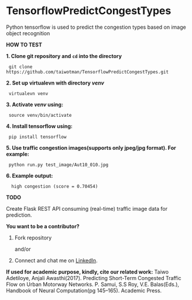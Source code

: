 # TensorflowPredictCongestTypes
Python tensorflow is used to predict the congestion types based on image object recognition

**HOW TO TEST**

**1. Clone git repository and `cd` into the directory**

     git clone https://github.com/taiwotman/TensorflowPredictCongestTypes.git

**2. Set up virtualevn with directory _venv_** 

     virtualevn venv

**3. Activate _venv_ using:**

     source venv/bin/activate

**4. Install tensorflow using:**

     pip install tensorflow

**5. Use  traffic congestion images(supports only jpeg/jpg format). For example:**

     python run.py test_image/Aut10_010.jpg
     
**6. Example output:**

      high congestion (score = 0.70454)

**TODO**

Create Flask REST API consuming (real-time) traffic image  data for prediction.

**You want to be a contributor?** 
1. Fork repository

     and/or

2. Connect and chat me on [LinkedIn](https://www.linkedin.com/in/taiwo-o-adetiloye-505a8023/).

**If used for academic purpose, kindly, cite our related work:**
          Taiwo Adetiloye, Anjali Awasthi(2017). Predicting Short-Term Congested Traffic Flow on Urban Motorway Networks. P. Samui, S.S Roy, V.E. Balas(Eds.), Handbook of Neural Computation(pg 145–165). Academic Press.


